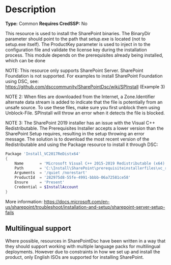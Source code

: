 # Description

**Type:** Common
**Requires CredSSP:** No

This resource is used to install the SharePoint binaries. The BinaryDir
parameter should point to the path that setup.exe is located (not to setup.exe
itself). The ProductKey parameter is used to inject in to the configuration
file and validate the license key during the installation process. This module
depends on the prerequisites already being installed, which can be done

NOTE:
This resource only supports SharePoint Server. SharePoint Foundation
is not supported. For examples to install SharePoint Foundation using DSC, see:
https://github.com/dsccommunity/SharePointDsc/wiki/SPInstall (Example 3)

NOTE 2:
When files are downloaded from the Internet, a Zone.Identifier alternate data
stream is added to indicate that the file is potentially from an unsafe source.
To use these files, make sure you first unblock them using Unblock-File.
SPInstall will throw an error when it detects the file is blocked.

NOTE 3:
The SharePoint 2019 installer has an issue with the Visual C++ Redistributable.
The Prerequisites Installer accepts a lower version than the SharePoint Setup
requires, resulting in the setup throwing an error message. The solution is to
download the most recent version of the Redistributable and using the Package
resource to install it through DSC:

```PowerShell
Package 'Install_VC2017ReDistx64'
{
    Name       = 'Microsoft Visual C++ 2015-2019 Redistributable (x64) - 14.24.28127'
    Path       = 'C:\Install\SharePoint\prerequisiteinstallerfiles\vc_redist.x64.exe'
    Arguments  = '/quiet /norestart'
    ProductId  = '282975d8-55fe-4991-bbbb-06a72581ce58'
    Ensure     = 'Present'
    Credential = $InstallAccount
}
```

More information:
https://docs.microsoft.com/en-us/sharepoint/troubleshoot/installation-and-setup/sharepoint-server-setup-fails

## Multilingual support

Where possible, resources in SharePointDsc have been written in a way that
they should support working with multiple language packs for multilingual
deployments. However due to constraints in how we set up and install the
product, only English ISOs are supported for installing SharePoint.
